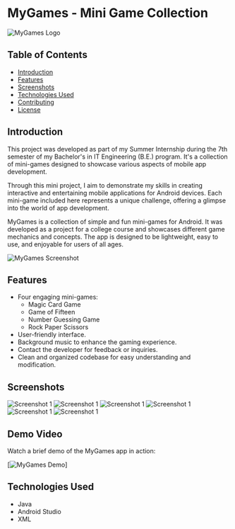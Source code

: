 # MyGames - Mini Game Collection

![MyGames Logo](./images/logo.png)

## Table of Contents

- [Introduction](#introduction)
- [Features](#features)
- [Screenshots](#screenshots)
- [Technologies Used](#technologies-used)
- [Contributing](#contributing)
- [License](#license)

## Introduction

This project was developed as part of my Summer Internship during the 7th semester of my Bachelor's in IT Engineering (B.E.) program. It's a collection of mini-games designed to showcase various aspects of mobile app development.


Through this mini project, I aim to demonstrate my skills in creating interactive and entertaining mobile applications for Android devices. Each mini-game included here represents a unique challenge, offering a glimpse into the world of app development.


MyGames is a collection of simple and fun mini-games for Android. It was developed as a project for a college course and showcases different game mechanics and concepts. The app is designed to be lightweight, easy to use, and enjoyable for users of all ages.

![MyGames Screenshot](./images/screenshot.jpg)

## Features

- Four engaging mini-games:
  - Magic Card Game
  - Game of Fifteen
  - Number Guessing Game
  - Rock Paper Scissors
- User-friendly interface.
- Background music to enhance the gaming experience.
- Contact the developer for feedback or inquiries.
- Clean and organized codebase for easy understanding and modification.

## Screenshots

![Screenshot 1](./images/p2.jpg)
![Screenshot 1](./images/p3.jpg)
![Screenshot 1](./images/p4.jpg)
![Screenshot 1](./images/p5.jpg)
![Screenshot 1](./images/p6.jpg)
![Screenshot 1](./images/p7.jpg)


## Demo Video

Watch a brief demo of the MyGames app in action:

[![MyGames Demo](https://drive.google.com/drive/folders/1b9ZFk8mz-rbz9rzKK2U7hAoHoUZY5XFK?usp=sharing)]



## Technologies Used

- Java
- Android Studio
- XML

